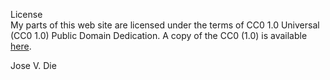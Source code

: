 License  
My parts of this web site are licensed under the terms of CC0 1.0 Universal (CC0 1.0) Public Domain Dedication. 
A copy of the CC0 (1.0) is available [here](https://creativecommons.org/publicdomain/zero/1.0/). 
  
Jose V. Die
